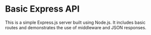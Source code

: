# Basic Express API

This is a simple Express.js server built using Node.js. It includes basic routes and demonstrates the use of middleware and JSON responses.

